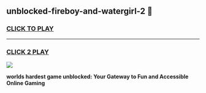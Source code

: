 
## unblocked-fireboy-and-watergirl-2 👋
<h3>
<a href="https://premium.freeplayer.one?title=unblocked-fireboy-and-watergirl-2&ref=14F">CLICK TO PLAY</a></h3>
<hr>

<h3>
<a href="https://premium.freeplayer.one?title=unblocked-fireboy-and-watergirl-2&ref=14F">CLICK 2 PLAY</a>
  
</h3>

<a href="https://premium.freeplayer.one?title=unblocked-fireboy-and-watergirl-2&ref=12F/"><img src="https://clearcache.store/games.png"></a>


**worlds hardest game unblocked: Your Gateway to Fun and Accessible Online Gaming**
